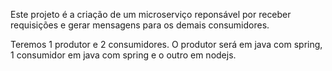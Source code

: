 Este projeto é a criação de um microserviço reponsável por receber requisições e gerar mensagens
para os demais consumidores.

Teremos 1 produtor e 2 consumidores.
O produtor será em java com spring, 1 consumidor em java com spring e o outro em nodejs.